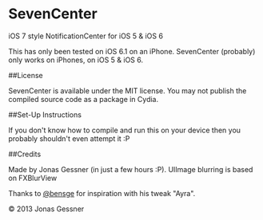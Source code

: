 SevenCenter
===========

iOS 7 style NotificationCenter for iOS 5 & iOS 6


This has only been tested on iOS 6.1 on an iPhone. SevenCenter (probably) only works on iPhones, on iOS 5 & iOS 6.

##License

SevenCenter is available under the MIT license. You may not publish the compiled source code as a package in Cydia.


##Set-Up Instructions

If you don't know how to compile and run this on your device then you probably shouldn't even attempt it :P


##Credits

Made by Jonas Gessner (in just a few hours :P). UIImage blurring is based on FXBlurView


Thanks to <a href="http://twitter.com/bensge">@bensge</a> for inspiration with his tweak "Ayra".


© 2013 Jonas Gessner
 